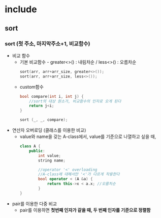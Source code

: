 # include <algorithm>

## sort
### sort (첫 주소, 마지막주소+1, 비교함수)
- 비교 함수
    - 기본 비교함수 - greater<>() : 내림차순 / less<>() : 오름차순
        ~~~cpp
        sort(arr, arr+arr_size, greater<>());
        sort(arr, arr+arr_size, less<>());
        ~~~
    - custom함수  
        ~~~cpp
        bool compare(int i, int j) { 
            //sort의 대상 원소가, 비교함수의 인자로 오게 된다
            return j<i;
        }

        sort (_, _, compare);
        ~~~
- 연산자 오버로딩 (클래스를 이용한 비교)
    - value와 name을 갖는 A-class에서, value를 기준으로 나열하고 싶을 때,
        ~~~cpp
        class A {
            public:
                int value;
                string name;

                //operator '<' overloading
                //A-class에 대해서만 '<'가 다르게 작용한다
                bool operator < (A &a) {
                    return this->x < a.x; //오름차순
                }
        }
        ~~~
- pair를 이용한 다중 비교
    - pair를 이용하면 **첫번째 인자가 같을 때, 두 번째 인자를 기준으로 정렬함**
